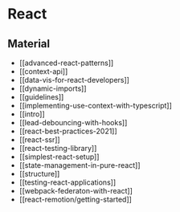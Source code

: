 # React

## Material

- [[advanced-react-patterns]]
- [[context-api]]
- [[data-vis-for-react-developers]]
- [[dynamic-imports]]
- [[guidelines]]
- [[implementing-use-context-with-typescript]]
- [[intro]]
- [[lead-debouncing-with-hooks]]
- [[react-best-practices-2021]]
- [[react-ssr]]
- [[react-testing-library]]
- [[simplest-react-setup]]
- [[state-management-in-pure-react]]
- [[structure]]
- [[testing-react-applications]]
- [[webpack-federaton-with-react]]
- [[react-remotion/getting-started]]
